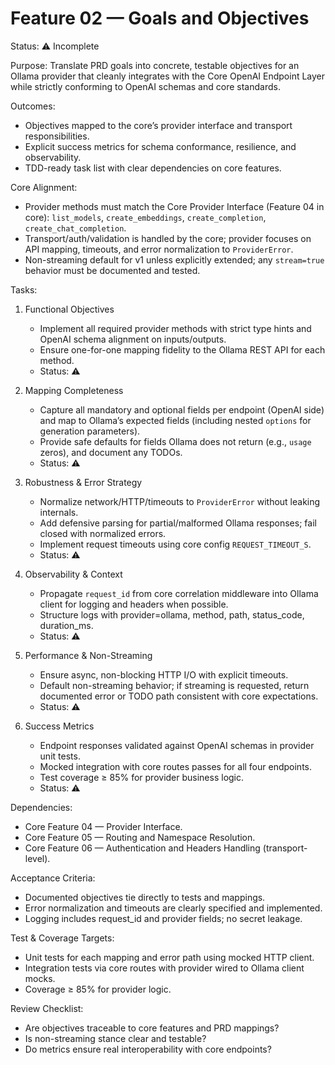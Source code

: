 # Feature 02 — Goals and Objectives

Status: ⚠️ Incomplete

Purpose:
Translate PRD goals into concrete, testable objectives for an Ollama provider that cleanly integrates with the Core OpenAI Endpoint Layer while strictly conforming to OpenAI schemas and core standards.

Outcomes:
- Objectives mapped to the core’s provider interface and transport responsibilities.
- Explicit success metrics for schema conformance, resilience, and observability.
- TDD-ready task list with clear dependencies on core features.

Core Alignment:
- Provider methods must match the Core Provider Interface (Feature 04 in core): `list_models`, `create_embeddings`, `create_completion`, `create_chat_completion`.
- Transport/auth/validation is handled by the core; provider focuses on API mapping, timeouts, and error normalization to `ProviderError`.
- Non-streaming default for v1 unless explicitly extended; any `stream=true` behavior must be documented and tested.

Tasks:
1. Functional Objectives
   - Implement all required provider methods with strict type hints and OpenAI schema alignment on inputs/outputs.
   - Ensure one-for-one mapping fidelity to the Ollama REST API for each method.
   - Status: ⚠️

2. Mapping Completeness
   - Capture all mandatory and optional fields per endpoint (OpenAI side) and map to Ollama’s expected fields (including nested `options` for generation parameters).
   - Provide safe defaults for fields Ollama does not return (e.g., `usage` zeros), and document any TODOs.
   - Status: ⚠️

3. Robustness & Error Strategy
   - Normalize network/HTTP/timeouts to `ProviderError` without leaking internals.
   - Add defensive parsing for partial/malformed Ollama responses; fail closed with normalized errors.
   - Implement request timeouts using core config `REQUEST_TIMEOUT_S`.
   - Status: ⚠️

4. Observability & Context
   - Propagate `request_id` from core correlation middleware into Ollama client for logging and headers when possible.
   - Structure logs with provider=ollama, method, path, status_code, duration_ms.
   - Status: ⚠️

5. Performance & Non-Streaming
   - Ensure async, non-blocking HTTP I/O with explicit timeouts.
   - Default non-streaming behavior; if streaming is requested, return documented error or TODO path consistent with core expectations.
   - Status: ⚠️

6. Success Metrics
   - Endpoint responses validated against OpenAI schemas in provider unit tests.
   - Mocked integration with core routes passes for all four endpoints.
   - Test coverage ≥ 85% for provider business logic.
   - Status: ⚠️

Dependencies:
- Core Feature 04 — Provider Interface.
- Core Feature 05 — Routing and Namespace Resolution.
- Core Feature 06 — Authentication and Headers Handling (transport-level).

Acceptance Criteria:
- Documented objectives tie directly to tests and mappings.
- Error normalization and timeouts are clearly specified and implemented.
- Logging includes request_id and provider fields; no secret leakage.

Test & Coverage Targets:
- Unit tests for each mapping and error path using mocked HTTP client.
- Integration tests via core routes with provider wired to Ollama client mocks.
- Coverage ≥ 85% for provider logic.

Review Checklist:
- Are objectives traceable to core features and PRD mappings?
- Is non-streaming stance clear and testable?
- Do metrics ensure real interoperability with core endpoints?
